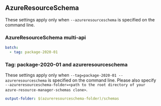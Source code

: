 ## AzureResourceSchema

These settings apply only when `--azureresourceschema` is specified on the command line.

### AzureResourceSchema multi-api

``` yaml $(azureresourceschema) && $(multiapi)
batch:
  - tag: package-2020-01
```

### Tag: package-2020-01 and azureresourceschema

These settings apply only when `--tag=package-2020-01 --azureresourceschema` is specified on the command line.
Please also specify `--azureresourceschema-folder=<path to the root directory of your azure-resource-manager-schemas clone>`.

``` yaml $(tag) == 'package-2020-01' && $(azureresourceschema)
output-folder: $(azureresourceschema-folder)/schemas
```
